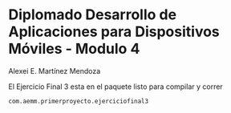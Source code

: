 Diplomado Desarrollo de Aplicaciones para Dispositivos Móviles - Modulo 4
===========

Alexei E. Martínez Mendoza 

El Ejercicio Final 3 esta en el paquete listo para compilar y correr
```txt
com.aemm.primerproyecto.ejerciciofinal3
```
